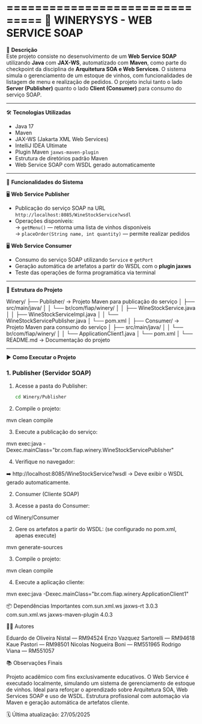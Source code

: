 ===============================
🚀 WINERYSYS - WEB SERVICE SOAP
===============================

📌 **Descrição**  
Este projeto consiste no desenvolvimento de um **Web Service SOAP** utilizando **Java** com **JAX-WS**, automatizado com **Maven**, como parte do checkpoint da disciplina de **Arquitetura SOA e Web Services**. O sistema simula o gerenciamento de um estoque de vinhos, com funcionalidades de listagem de menu e realização de pedidos. O projeto inclui tanto o lado **Server (Publisher)** quanto o lado **Client (Consumer)** para consumo do serviço SOAP.

---

🛠️ **Tecnologias Utilizadas**

- Java 17  
- Maven  
- JAX-WS (Jakarta XML Web Services)  
- IntelliJ IDEA Ultimate  
- Plugin Maven `jaxws-maven-plugin`  
- Estrutura de diretórios padrão Maven  
- Web Service SOAP com WSDL gerado automaticamente  

---

📱 **Funcionalidades do Sistema**

🖥️ **Web Service Publisher**  
- Publicação do serviço SOAP na URL `http://localhost:8085/WineStockService?wsdl`  
- Operações disponíveis:  
  → `getMenu()` — retorna uma lista de vinhos disponíveis  
  → `placeOrder(String name, int quantity)` — permite realizar pedidos

🖥️ **Web Service Consumer**  
- Consumo do serviço SOAP utilizando `Service` e `getPort`  
- Geração automática de artefatos a partir do WSDL com o **plugin jaxws**  
- Teste das operações de forma programática via terminal

---

📁 **Estrutura do Projeto**

Winery/
├── Publisher/ → Projeto Maven para publicação do serviço
│ ├── src/main/java/
│ │ └── br/com/fiap/winery/
│ │ ├── WineStockService.java
│ │ ├── WineStockServiceImpl.java
│ │ └── WineStockServicePublisher.java
│ └── pom.xml
│
├── Consumer/ → Projeto Maven para consumo do serviço
│ ├── src/main/java/
│ │ └── br/com/fiap/winery/
│ │ └── ApplicationClient1.java
│ └── pom.xml
│
└── README.md → Documentação do projeto

---

▶️ **Como Executar o Projeto**

### **1. Publisher (Servidor SOAP)**

1. Acesse a pasta do Publisher:
   ```bash
   cd Winery/Publisher
   
2. Compile o projeto:

mvn clean compile

3. Execute a publicação do serviço:

mvn exec:java -Dexec.mainClass="br.com.fiap.winery.WineStockServicePublisher"

4. Verifique no navegador:

➡️ http://localhost:8085/WineStockService?wsdl
→ Deve exibir o WSDL gerado automaticamente.


2. Consumer (Cliente SOAP)

1. Acesse a pasta do Consumer:

cd Winery/Consumer

2. Gere os artefatos a partir do WSDL:
(se configurado no pom.xml, apenas execute)

mvn generate-sources

3. Compile o projeto:

mvn clean compile

4. Execute a aplicação cliente:

mvn exec:java -Dexec.mainClass="br.com.fiap.winery.ApplicationClient1"

📦 Dependências Importantes
<dependency>
    <groupId>com.sun.xml.ws</groupId>
    <artifactId>jaxws-rt</artifactId>
    <version>3.0.3</version>
</dependency>
<dependency>
    <groupId>com.sun.xml.ws</groupId>
    <artifactId>jaxws-maven-plugin</artifactId>
    <version>4.0.3</version>
</dependency>

👨‍💻 Autores

Eduardo de Oliveira Nistal — RM94524
Enzo Vazquez Sartorelli — RM94618
Kaue Pastori — RM98501
Nicolas Nogueira Boni — RM551965
Rodrigo Viana — RM551057

📚 Observações Finais

Projeto acadêmico com fins exclusivamente educativos.
O Web Service é executado localmente, simulando um sistema de gerenciamento de estoque de vinhos.
Ideal para reforçar o aprendizado sobre Arquitetura SOA, Web Services SOAP e uso de WSDL.
Estrutura profissional com automação via Maven e geração automática de artefatos cliente.

🗓️ Última atualização: 27/05/2025
